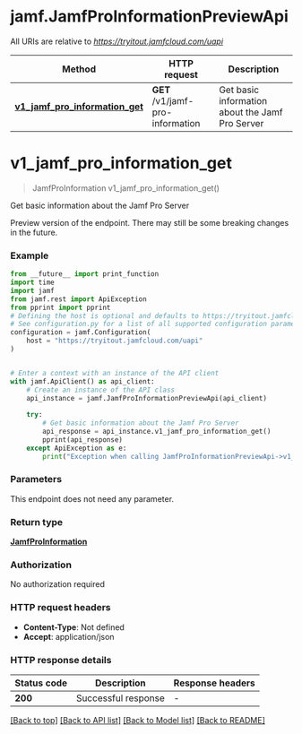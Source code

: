 # jamf.JamfProInformationPreviewApi

All URIs are relative to *https://tryitout.jamfcloud.com/uapi*

Method | HTTP request | Description
------------- | ------------- | -------------
[**v1_jamf_pro_information_get**](JamfProInformationPreviewApi.md#v1_jamf_pro_information_get) | **GET** /v1/jamf-pro-information | Get basic information about the Jamf Pro Server 


# **v1_jamf_pro_information_get**
> JamfProInformation v1_jamf_pro_information_get()

Get basic information about the Jamf Pro Server 

Preview version of the endpoint. There may still be some breaking changes in the future. 

### Example

```python
from __future__ import print_function
import time
import jamf
from jamf.rest import ApiException
from pprint import pprint
# Defining the host is optional and defaults to https://tryitout.jamfcloud.com/uapi
# See configuration.py for a list of all supported configuration parameters.
configuration = jamf.Configuration(
    host = "https://tryitout.jamfcloud.com/uapi"
)


# Enter a context with an instance of the API client
with jamf.ApiClient() as api_client:
    # Create an instance of the API class
    api_instance = jamf.JamfProInformationPreviewApi(api_client)
    
    try:
        # Get basic information about the Jamf Pro Server 
        api_response = api_instance.v1_jamf_pro_information_get()
        pprint(api_response)
    except ApiException as e:
        print("Exception when calling JamfProInformationPreviewApi->v1_jamf_pro_information_get: %s\n" % e)
```

### Parameters
This endpoint does not need any parameter.

### Return type

[**JamfProInformation**](JamfProInformation.md)

### Authorization

No authorization required

### HTTP request headers

 - **Content-Type**: Not defined
 - **Accept**: application/json

### HTTP response details
| Status code | Description | Response headers |
|-------------|-------------|------------------|
**200** | Successful response |  -  |

[[Back to top]](#) [[Back to API list]](../README.md#documentation-for-api-endpoints) [[Back to Model list]](../README.md#documentation-for-models) [[Back to README]](../README.md)

